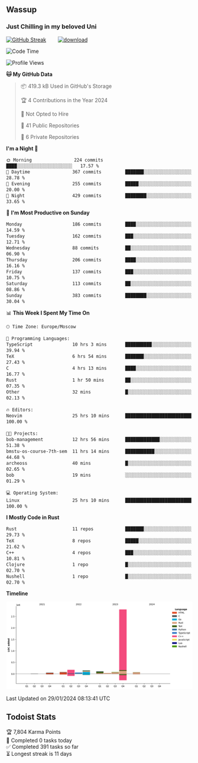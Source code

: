 ## Wassup 
### Just Chilling in my beloved Uni 

<!--
-->

[![GitHub Streak](http://github-readme-streak-stats.herokuapp.com?user=archeoss&theme=shades-of-purple&hide_border=true&date_format=j%20M%5B%20Y%5D)](https://git.io/streak-stats)&nbsp;&nbsp;&nbsp;&nbsp;&nbsp;&nbsp;&nbsp;&nbsp;[![download](https://user-images.githubusercontent.com/68448737/147796309-d8b65b1d-4dde-40d9-b03a-2b42aaa6cd43.jpeg)
](http://bmstu.ru/)

<!--START_SECTION:waka-->
![Code Time](http://img.shields.io/badge/Code%20Time-2%2C435%20hrs%2026%20mins-blue)

![Profile Views](http://img.shields.io/badge/Profile%20Views-27-blue)

**🐱 My GitHub Data** 

> 📦 419.3 kB Used in GitHub's Storage 
 > 
> 🏆 4 Contributions in the Year 2024
 > 
> 🚫 Not Opted to Hire
 > 
> 📜 41 Public Repositories 
 > 
> 🔑 6 Private Repositories 
 > 
**I'm a Night 🦉** 

```text
🌞 Morning                224 commits         ████░░░░░░░░░░░░░░░░░░░░░   17.57 % 
🌆 Daytime                367 commits         ███████░░░░░░░░░░░░░░░░░░   28.78 % 
🌃 Evening                255 commits         █████░░░░░░░░░░░░░░░░░░░░   20.00 % 
🌙 Night                  429 commits         ████████░░░░░░░░░░░░░░░░░   33.65 % 
```
📅 **I'm Most Productive on Sunday** 

```text
Monday                   186 commits         ████░░░░░░░░░░░░░░░░░░░░░   14.59 % 
Tuesday                  162 commits         ███░░░░░░░░░░░░░░░░░░░░░░   12.71 % 
Wednesday                88 commits          ██░░░░░░░░░░░░░░░░░░░░░░░   06.90 % 
Thursday                 206 commits         ████░░░░░░░░░░░░░░░░░░░░░   16.16 % 
Friday                   137 commits         ███░░░░░░░░░░░░░░░░░░░░░░   10.75 % 
Saturday                 113 commits         ██░░░░░░░░░░░░░░░░░░░░░░░   08.86 % 
Sunday                   383 commits         ████████░░░░░░░░░░░░░░░░░   30.04 % 
```


📊 **This Week I Spent My Time On** 

```text
🕑︎ Time Zone: Europe/Moscow

💬 Programming Languages: 
TypeScript               10 hrs 3 mins       ██████████░░░░░░░░░░░░░░░   39.94 % 
TeX                      6 hrs 54 mins       ███████░░░░░░░░░░░░░░░░░░   27.43 % 
C                        4 hrs 13 mins       ████░░░░░░░░░░░░░░░░░░░░░   16.77 % 
Rust                     1 hr 50 mins        ██░░░░░░░░░░░░░░░░░░░░░░░   07.35 % 
Other                    32 mins             █░░░░░░░░░░░░░░░░░░░░░░░░   02.13 % 

🔥 Editors: 
Neovim                   25 hrs 10 mins      █████████████████████████   100.00 % 

🐱‍💻 Projects: 
bob-management           12 hrs 56 mins      █████████████░░░░░░░░░░░░   51.38 % 
bmstu-os-course-7th-sem  11 hrs 14 mins      ███████████░░░░░░░░░░░░░░   44.68 % 
archeoss                 40 mins             █░░░░░░░░░░░░░░░░░░░░░░░░   02.65 % 
bob                      19 mins             ░░░░░░░░░░░░░░░░░░░░░░░░░   01.29 % 

💻 Operating System: 
Linux                    25 hrs 10 mins      █████████████████████████   100.00 % 
```

**I Mostly Code in Rust** 

```text
Rust                     11 repos            ███████░░░░░░░░░░░░░░░░░░   29.73 % 
TeX                      8 repos             █████░░░░░░░░░░░░░░░░░░░░   21.62 % 
C++                      4 repos             ███░░░░░░░░░░░░░░░░░░░░░░   10.81 % 
Clojure                  1 repo              █░░░░░░░░░░░░░░░░░░░░░░░░   02.70 % 
Nushell                  1 repo              █░░░░░░░░░░░░░░░░░░░░░░░░   02.70 % 
```



**Timeline**

![Lines of Code chart](https://raw.githubusercontent.com/archeoss/archeoss/master/assets/bar_graph.png)


 Last Updated on 29/01/2024 08:13:41 UTC
<!--END_SECTION:waka-->

## Todoist Stats

<!-- TODO-IST:START -->
🏆  7,804 Karma Points           
🌸  Completed 0 tasks today           
✅  Completed 391 tasks so far           
⏳  Longest streak is 11 days
<!-- TODO-IST:END -->
